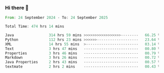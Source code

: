 ### Hi there 👋

<!--
**luoxuanzao/luoxuanzao** is a ✨ _special_ ✨ repository because its `README.md` (this file) appears on your GitHub profile.

Here are some ideas to get you started:

- 🔭 I’m currently working on ...
- 🌱 I’m currently learning ...
- 👯 I’m looking to collaborate on ...
- 🤔 I’m looking for help with ...
- 💬 Ask me about ...
- 📫 How to reach me: ...
- 😄 Pronouns: ...
- ⚡ Fun fact: ...
-->

<!--START_SECTION:waka-->

```rust
From: 24 September 2024 - To: 24 September 2025

Total Time: 474 hrs 14 mins

Java                314 hrs 59 mins >>>>>>>>>>>>>>>>>--------   66.25 %
Python              112 hrs 23 mins >>>>>>-------------------   23.64 %
XML                 14 hrs 55 mins  >------------------------   03.14 %
Text                3 hrs 47 mins   -------------------------   00.80 %
Properties          3 hrs 46 mins   -------------------------   00.79 %
Markdown            3 hrs 26 mins   -------------------------   00.72 %
Java Properties     2 hrs 43 mins   -------------------------   00.57 %
textmate            2 hrs 2 mins    -------------------------   00.43 %
```

<!--END_SECTION:waka-->